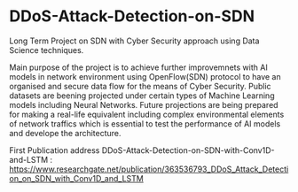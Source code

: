 # DDoS-Attack-Detection-on-SDN
Long Term Project on SDN with Cyber Security approach using Data Science techniques.

Main purpose of the project is to achieve further improvemnets with AI models in network environment using OpenFlow(SDN) protocol to have an organised and secure data flow for the means of Cyber Security. Public datasets are beening projected under certain types of Machine Learning models including Neural Networks. Future projections are being prepared for making a real-life equivalent including complex environmental elements of network traffics which is essential to test the performance of AI models and develope the architecture. 

First Publication address DDoS-Attack-Detection-on-SDN-with-Conv1D-and-LSTM : https://www.researchgate.net/publication/363536793_DDoS_Attack_Detection_on_SDN_with_Conv1D_and_LSTM
